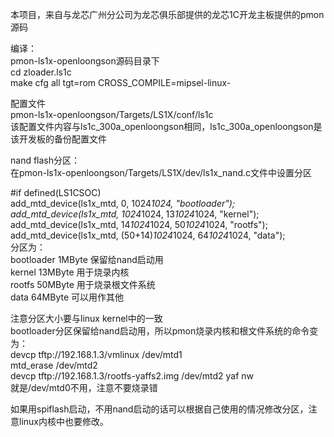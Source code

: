 本项目，来自与龙芯广州分公司为龙芯俱乐部提供的龙芯1C开龙主板提供的pmon源码

编译：  
 pmon-ls1x-openloongson源码目录下  
 cd zloader.ls1c  
 make cfg all tgt=rom CROSS_COMPILE=mipsel-linux-  
  
配置文件  
 pmon-ls1x-openloongson/Targets/LS1X/conf/ls1c  
 该配置文件内容与ls1c_300a_openloongson相同，ls1c_300a_openloongson是该开发板的备份配置文件  
  
nand flash分区：  
  在pmon-ls1x-openloongson/Targets/LS1X/dev/ls1x_nand.c文件中设置分区  
  
  #if defined(LS1CSOC)  
	add_mtd_device(ls1x_mtd, 0, 1024*1024, "bootloader");  
	add_mtd_device(ls1x_mtd, 1024*1024, 13*1024*1024, "kernel");  
	add_mtd_device(ls1x_mtd, 14*1024*1024, 50*1024*1024, "rootfs");  
	add_mtd_device(ls1x_mtd, (50+14)*1024*1024, 64*1024*1024, "data");  
  分区为：  
  bootloader 1MByte  保留给nand启动用  
  kernel 13MByte  用于烧录内核    
  rootfs 50MByte  用于烧录根文件系统  
  data 64MByte 可以用作其他  
  
  注意分区大小要与linux kernel中的一致  
  bootloader分区保留给nand启动用，所以pmon烧录内核和根文件系统的命令变为：  
  devcp tftp://192.168.1.3/vmlinux /dev/mtd1  
  mtd_erase /dev/mtd2  
  devcp tftp://192.168.1.3/rootfs-yaffs2.img /dev/mtd2 yaf nw  
  就是/dev/mtd0不用，注意不要烧录错  
  
  如果用spiflash启动，不用nand启动的话可以根据自己使用的情况修改分区，注意linux内核中也要修改。  
